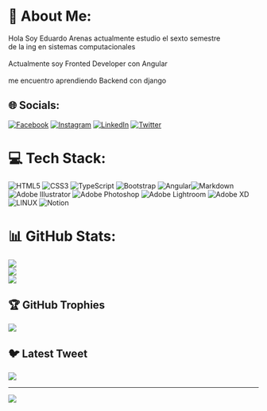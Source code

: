 # 💫 About Me:
Hola Soy Eduardo Arenas  actualmente estudio el sexto semestre <br>de la ing en sistemas computacionales <br><br>Actualmente soy Fronted Developer con Angular<br><br>me encuentro aprendiendo Backend con django


## 🌐 Socials:
[![Facebook](https://img.shields.io/badge/Facebook-%231877F2.svg?logo=Facebook&logoColor=white)](https://www.facebook.com/profile.php?id=100087518045807) [![Instagram](https://img.shields.io/badge/Instagram-%23E4405F.svg?logo=Instagram&logoColor=white)](https://www.instagram.com/arenas_dev/) [![LinkedIn](https://img.shields.io/badge/LinkedIn-%230077B5.svg?logo=linkedin&logoColor=white)](https://www.linkedin.com/in/eduardo-arenas-i-068ba4229/) [![Twitter](https://img.shields.io/badge/Twitter-%231DA1F2.svg?logo=Twitter&logoColor=white)](https://twitter.com/EduDev17) 

# 💻 Tech Stack:
![HTML5](https://img.shields.io/badge/html5-%23E34F26.svg?style=for-the-badge&logo=html5&logoColor=white) ![CSS3](https://img.shields.io/badge/css3-%231572B6.svg?style=for-the-badge&logo=css3&logoColor=white) ![TypeScript](https://img.shields.io/badge/typescript-%23007ACC.svg?style=for-the-badge&logo=typescript&logoColor=white) ![Bootstrap](https://img.shields.io/badge/bootstrap-%23563D7C.svg?style=for-the-badge&logo=bootstrap&logoColor=white) ![Angular](https://img.shields.io/badge/angular-%23DD0031.svg?style=for-the-badge&logo=angular&logoColor=white)![Markdown](https://img.shields.io/badge/markdown-%23000000.svg?style=for-the-badge&logo=markdown&logoColor=white)![Adobe Illustrator](https://img.shields.io/badge/adobeillustrator-%23FF9A00.svg?style=for-the-badge&logo=adobeillustrator&logoColor=white) ![Adobe Photoshop](https://img.shields.io/badge/adobephotoshop-%2331A8FF.svg?style=for-the-badge&logo=adobephotoshop&logoColor=white) ![Adobe Lightroom](https://img.shields.io/badge/Adobe%20Lightroom-31A8FF.svg?style=for-the-badge&logo=Adobe%20Lightroom&logoColor=white) ![Adobe XD](https://img.shields.io/badge/Adobe%20XD-470137?style=for-the-badge&logo=Adobe%20XD&logoColor=#FF61F6) ![LINUX](https://img.shields.io/badge/Linux-FCC624?style=for-the-badge&logo=linux&logoColor=black) ![Notion](https://img.shields.io/badge/Notion-%23000000.svg?style=for-the-badge&logo=notion&logoColor=white)
# 📊 GitHub Stats:
![](https://github-readme-stats.vercel.app/api?username=EduardoArenasI&theme=dracula&hide_border=false&include_all_commits=true&count_private=true)<br/>
![](https://github-readme-streak-stats.herokuapp.com/?user=EduardoArenasI&theme=dracula&hide_border=false)<br/>
![](https://github-readme-stats.vercel.app/api/top-langs/?username=EduardoArenasI&theme=dracula&hide_border=false&include_all_commits=true&count_private=true&layout=compact)

## 🏆 GitHub Trophies
![](https://github-profile-trophy.vercel.app/?username=EduardoArenasI&theme=dracula&no-frame=false&no-bg=false&margin-w=4)

## 🐦 Latest Tweet
[![](https://gtce.itsvg.in/api?username=EduDev17)](https://github.com/VishwaGauravIn/github-twitter-card-embed)

---
[![](https://visitcount.itsvg.in/api?id=EduardoArenasI&icon=0&color=1)](https://visitcount.itsvg.in)

<!-- Proudly created with GPRM ( https://gprm.itsvg.in ) -->

